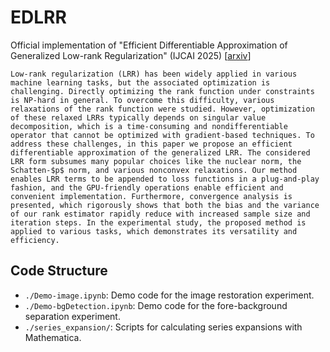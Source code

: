 # EDLRR
  Official implementation of "Efficient Differentiable Approximation of Generalized Low-rank Regularization" (IJCAI 2025) 
  [[arxiv](https://arxiv.org/abs/2505.15407)]

  

    Low-rank regularization (LRR) has been widely applied in various machine learning tasks, but the associated optimization is challenging. Directly optimizing the rank function under constraints is NP-hard in general. To overcome this difficulty, various relaxations of the rank function were studied. However, optimization of these relaxed LRRs typically depends on singular value decomposition, which is a time-consuming and nondifferentiable operator that cannot be optimized with gradient-based techniques. To address these challenges, in this paper we propose an efficient differentiable approximation of the generalized LRR. The considered LRR form subsumes many popular choices like the nuclear norm, the Schatten-$p$ norm, and various nonconvex relaxations. Our method enables LRR terms to be appended to loss functions in a plug-and-play fashion, and the GPU-friendly operations enable efficient and convenient implementation. Furthermore, convergence analysis is presented, which rigorously shows that both the bias and the variance of our rank estimator rapidly reduce with increased sample size and iteration steps. In the experimental study, the proposed method is applied to various tasks, which demonstrates its versatility and efficiency. 

## Code Structure
  - ``./Demo-image.ipynb``: Demo code for the image restoration experiment.
  - ``./Demo-bgDetection.ipynb``: Demo code for the fore-background separation experiment.
  - ``./series_expansion/``: Scripts for calculating series expansions with Mathematica.
